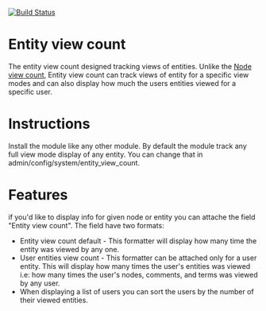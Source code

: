 [![Build Status](https://travis-ci.org/DrupalHub/entity_view_count.svg?branch=7.x-1.x)](https://travis-ci.org/DrupalHub/entity_view_count)

Entity view count
=========
The entity view count designed tracking views of entities. Unlike the
[Node view count](http://www.drupal.org/project/node_view_count), Entity view
count can track views of entity for a specific view modes and can also display
how much the users entities viewed for a specific user.

Instructions
========
Install the module like any other module. By default the module track any full
view mode display of any entity. You can change that in
admin/config/system/entity_view_count.

Features
========
if you'd like to display info for given node or entity you can attache the field
 "Entity view count". The field have two formats:

* Entity view count default - This formatter will display how many time the
  entity was viewed by any one.
* User entities view count - This formatter can be attached only for a user
  entity. This will display how many times the user's entities was viewed i.e:
  how many times the user's nodes, comments, and terms was viewed by any user.
* When displaying a list of users you can sort the users by the number of their
  viewed entities.